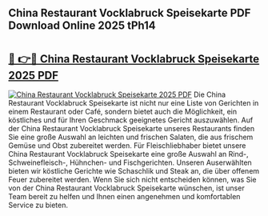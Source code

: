 ## China Restaurant Vocklabruck Speisekarte PDF Download Online 2025 tPh14

# <h2><a href="http://gc9mtvi.nevu.top/?p=China+Restaurant+Vocklabruck+Speisekarte">🔗 👉🔴 China Restaurant Vocklabruck Speisekarte 2025 PDF</a></h2>

[![China Restaurant Vocklabruck Speisekarte 2025 PDF](https://i.imgur.com/dBaPXMq.png)](http://gc9mtvi.nevu.top/?p=China+Restaurant+Vocklabruck+Speisekarte)
Die China Restaurant Vocklabruck Speisekarte ist nicht nur eine Liste von Gerichten in einem Restaurant oder Café, sondern bietet auch die Möglichkeit, ein köstliches und für Ihren Geschmack geeignetes Gericht auszuwählen. Auf der China Restaurant Vocklabruck Speisekarte unseres Restaurants finden Sie eine große Auswahl an leichten und frischen Salaten, die aus frischem Gemüse und Obst zubereitet werden. Für Fleischliebhaber bietet unsere China Restaurant Vocklabruck Speisekarte eine große Auswahl an Rind-, Schweinefleisch-, Hühnchen- und Fischgerichten. Unseren Auserwählten bieten wir köstliche Gerichte wie Schaschlik und Steak an, die über offenem Feuer zubereitet werden. Wenn Sie sich nicht entscheiden können, was Sie von der China Restaurant Vocklabruck Speisekarte wünschen, ist unser Team bereit zu helfen und Ihnen einen angenehmen und komfortablen Service zu bieten.
